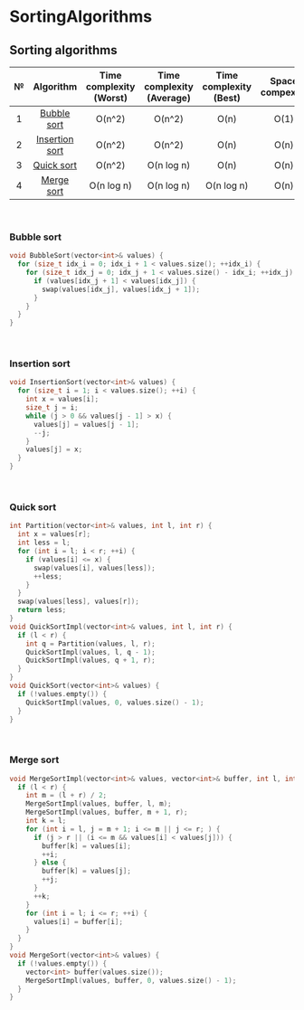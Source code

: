 # SortingAlgorithms


## Sorting algorithms 

| № |          Algorithm           | Time complexity (Worst) | Time complexity (Average) |   Time complexity (Best)  | Space compexity |
|:-:|:----------------------------:|:-----------------------:|:-------------------------:|:-------------------------:|:---------------:|
| 1 |    [Bubble sort](#Bubble)    |          O(n^2)         |          O(n^2)           |            O(n)           |       O(1)      |
| 2 | [Insertion sort](#Insertion) |          O(n^2)         |          O(n^2)           |            O(n)           |       O(n)      |
| 3 |     [Quick sort](#Quick)     |          O(n^2)         |         O(n log n)        |            O(n)           |       O(n)      |
| 4 |     [Merge sort](#Merge)     |       O(n log n)        |         O(n log n)        |         O(n log n)        |       O(n)      |


<br/>


### <a name="Bubble"></a> Bubble sort

```c++
void BubbleSort(vector<int>& values) {
  for (size_t idx_i = 0; idx_i + 1 < values.size(); ++idx_i) {
    for (size_t idx_j = 0; idx_j + 1 < values.size() - idx_i; ++idx_j) {
      if (values[idx_j + 1] < values[idx_j]) {
        swap(values[idx_j], values[idx_j + 1]);
      }
    }
  }
}
```

<br/>

### <a name="Insertion"></a> Insertion sort

```c++
void InsertionSort(vector<int>& values) {
  for (size_t i = 1; i < values.size(); ++i) {
    int x = values[i];
    size_t j = i;
    while (j > 0 && values[j - 1] > x) {
      values[j] = values[j - 1];
      --j;
    }
    values[j] = x;
  }
}
```

<br/>

### <a name="Quick"></a> Quick sort

```c++
int Partition(vector<int>& values, int l, int r) {
  int x = values[r];
  int less = l;
  for (int i = l; i < r; ++i) {
    if (values[i] <= x) {
      swap(values[i], values[less]);
      ++less;
    }
  }
  swap(values[less], values[r]);
  return less;
}
void QuickSortImpl(vector<int>& values, int l, int r) {
  if (l < r) {
    int q = Partition(values, l, r);
    QuickSortImpl(values, l, q - 1);
    QuickSortImpl(values, q + 1, r);
  }
}
void QuickSort(vector<int>& values) {
  if (!values.empty()) {
    QuickSortImpl(values, 0, values.size() - 1);
  }
}
```

<br/>

### <a name="Merge"></a> Merge sort

```c++
void MergeSortImpl(vector<int>& values, vector<int>& buffer, int l, int r) {
  if (l < r) {
    int m = (l + r) / 2;
    MergeSortImpl(values, buffer, l, m);
    MergeSortImpl(values, buffer, m + 1, r);
    int k = l;
    for (int i = l, j = m + 1; i <= m || j <= r; ) {
      if (j > r || (i <= m && values[i] < values[j])) {
        buffer[k] = values[i];
        ++i;
      } else {
        buffer[k] = values[j];
        ++j;
      }
      ++k;
    }
    for (int i = l; i <= r; ++i) {
      values[i] = buffer[i];
    }
  }
}
void MergeSort(vector<int>& values) {
  if (!values.empty()) {
    vector<int> buffer(values.size());
    MergeSortImpl(values, buffer, 0, values.size() - 1);
  }
}
```
